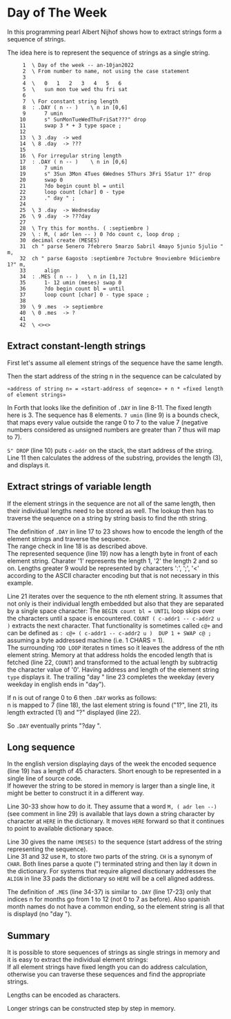 # Day of The Week

In this programming pearl Albert Nijhof shows how to
extract strings form a sequence of strings.

The idea here is to represent the sequence of strings as a single string.

```forth
     1  \ Day of the week -- an-10jan2022
     2  \ From number to name, not using the case statement
     3  
     4  \   0   1   2   3   4   5   6
     5  \   sun mon tue wed thu fri sat
     6  
     7  \ For constant string length
     8  : .DAY ( n -- )    \ n in [0,6]
     9      7 umin
    10      s" SunMonTueWedThuFriSat???" drop
    11      swap 3 * + 3 type space ;
    12  
    13  \ 3 .day  -> wed
    14  \ 8 .day  -> ???
    15  
    16  \ For irregular string length
    17  : .DAY ( n -- )    \ n in [0,6]
    18      7 umin
    19      s" 3Sun 3Mon 4Tues 6Wednes 5Thurs 3Fri 5Satur 1?" drop
    20      swap 0
    21      ?do begin count bl = until
    22      loop count [char] 0 - type
    23      ." day " ;
    24  
    25  \ 3 .day  -> Wednesday
    26  \ 9 .day  -> ???day
    27  
    28  \ Try this for months. ( :septiembre )
    29  \ : M, ( adr len -- ) 0 ?do count c, loop drop ;
    30  decimal create (MESES)
    31  ch " parse 5enero 7febrero 5marzo 5abril 4mayo 5junio 5julio "    m,
    32  ch " parse 6agosto :septiembre 7octubre 9noviembre 9diciembre 1?" m,
    33      align
    34  : .MES ( n -- )   \ n in [1,12]
    35      1- 12 umin (meses) swap 0
    36      ?do begin count bl = until
    37      loop count [char] 0 - type space ;
    38  
    39  \ 9 .mes  -> septiembre
    40  \ 0 .mes  -> ?
    41  
    42  \ <><>
```

## Extract constant-length strings

First let's assume all element strings of the sequence have the same length.

Then the start address of the string n in the sequence can be calculated by

    «address of string n» = «start-address of seqence» + n * «fixed length of element strings»

In Forth that looks like the definition of `.DAY` in line 8-11. The fixed length here is 3.
The sequence has 8 elements. `7 umin` (line 9) is a bounds check, that maps every value outside the 
range 0 to 7 to the value 7 (negative numbers considered as unsigned numbers are greater than 7 thus
will map to 7).

`S" DROP` (line 10) puts `c-addr` on the stack, the start address of the string.
Line 11 then calculates the address of the substring,  provides the length (3), and displays it.


## Extract strings of variable length

If the element strings in the sequence are not all of the same length, then their
individual lengths need to be stored as well. The lookup then has to traverse the sequence on a
string by string basis to find the nth string.

The definition of `.DAY` in line 17 to 23 shows how to encode the length of the element strings 
and traverse the sequence.  
The range check in line 18 is as described above.  
The represented sequence (line 19) now has a length byte in front of each element string. Charater '1' represents
the length 1, '2' the length 2 and so on. Lengths greater 9 would be represented by characters ':', ';', '<'
according to the ASCII character encoding but that is not necessary in this example.

Line 21 iterates over the sequence to the nth element string. It assumes that not only is their individual length
embedded but also that they are separated by a single space character: 
The `BEGIN count bl = UNTIL` loop skips over the characters until a space is encountered. 
`COUNT ( c-addr1 -- c-addr2 u )` extracts the next character. That functionality is sometimes called `c@+` and can
be defined as `: c@+ ( c-addr1 -- c-addr2 u )  DUP 1 + SWAP c@ ;` assuming a byte addressed 
machine (i.e. 1 CHARS = 1).  
The surrounding `?DO LOOP` iterates n times so it leaves the address of the nth element string. Memory at 
that address holds the encoded length that is fetched (line 22, `COUNT`) and transformed to the actual length
by subtractig the character value of '0'. Having address and length of the element string `type` displays it.
The trailing "day " line 23 completes the weekday (every weekday in english ends in "day").

If n is out of range 0 to 6 then `.DAY` works as follows:  
n is mapped to 7 (line 18), the last element string is found ("1?", line 21), 
its length extracted (1) and "?" displayed (line 22).

So `.DAY` eventually prints "?day ".


## Long sequence

In the english version displaying days of the week the encoded sequence (line 19) has a length of 45 characters.
Short enough to be represented in a single line of source code.  
If however the string to be stored in memory is larger than a single line, it might
be better to construct it in a different way.

Line 30-33 show how to do it. They assume that a word `M, ( adr len --)` (see comment in line 29) is 
available that lays down a string character by character at `HERE` in the dictionary. It moves `HERE` forward so that it continues to point to available dictionary space.

Line 30 gives the name `(MESES)` to the sequence (start address of the string representing the sequence).   
Line 31 and 32 use `M,` to store two parts of the string. `CH` is a synonym of `CHAR`. Both lines parse a quote (")
terminated string and then lay it down in the dictionary. For systems that require aligned disctionary addresses
the `ALIGN` in line 33 pads the dictionary so `HERE` will be a cell aligned address.

The definition of `.MES` (line 34-37) is similar to `.DAY` (line 17-23) only that indices n for months go from
1 to 12 (not 0 to 7 as before). Also spanish month names do not have a common ending, so the element string is
all that is displayd (no "day ").

## Summary

It is possible to store sequences of strings as single strings in memory and it is easy to extract the individual element strings:  
If all element strings have fixed length you can do address calculation, otherwise you can traverse
these sequences and find the appropriate strings.  

Lengths can be encoded as characters.

Longer strings can be constructed step by step in memory.

